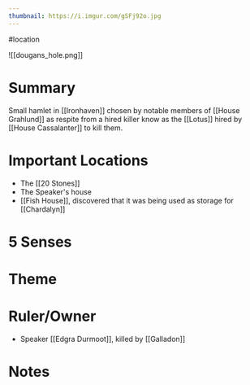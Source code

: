 ```yaml
---
thumbnail: https://i.imgur.com/gSFj92o.jpg
---
```

#location

![[dougans_hole.png]]
# Summary
Small hamlet in [[Ironhaven]] chosen by notable members of [[House Grahlund]] as respite from a hired killer know as the [[Lotus]] hired by [[House Cassalanter]] to kill them.

# Important Locations
-   The [[20 Stones]]
-   The Speaker's house
-   [[Fish House]], discovered that it was being used as storage for [[Chardalyn]]

# 5 Senses
# Theme
# Ruler/Owner
- Speaker [[Edgra Durmoot]], killed by [[Galladon]]
# Notes

